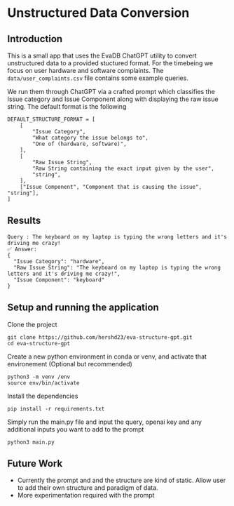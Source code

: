 # Unstructured Data Conversion

## Introduction

This is a small app that uses the EvaDB ChatGPT utility to convert unstructured data to a provided stuctured format. For the timebeing we focus on user hardware and software complaints. The `data/user_complaints.csv` file contains some example queries.

We run them through ChatGPT via a crafted prompt which classifies the Issue category and Issue Component along with displaying the raw issue string. The default format is the following

```
DEFAULT_STRUCTURE_FORMAT = [
    [
        "Issue Category",
        "What category the issue belongs to",
        "One of (hardware, software)",
    ],
    [
        "Raw Issue String",
        "Raw String containing the exact input given by the user",
        "string",
    ],
    ["Issue Component", "Component that is causing the issue", "string"],
]
```

## Results
```
Query : The keyboard on my laptop is typing the wrong letters and it's driving me crazy!
✅ Answer:
{
  "Issue Category": "hardware",
  "Raw Issue String": "The keyboard on my laptop is typing the wrong letters and it's driving me crazy!",
  "Issue Component": "keyboard"
}
```

## Setup and running the application
Clone the project
```
git clone https://github.com/hershd23/eva-structure-gpt.git
cd eva-structure-gpt
```

Create a new python environment in conda or venv, and activate that environement (Optional but recommended)
```
python3 -m venv /env
source env/bin/activate
```

Install the dependencies
```
pip install -r requirements.txt
```

Simply run the main.py file and input the query, openai key and any additional inputs you want to add to the prompt
```
python3 main.py
```

## Future Work
* Currently the prompt and and the structure are kind of static. Allow user to add their own structure and paradigm of data.
* More experimentation required with the prompt
